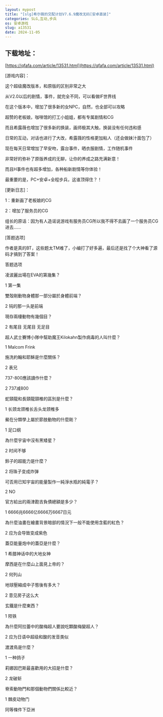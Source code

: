 ```yaml
---
layout: mypost
title: "[slg]希尔薇的交配计划V7.6.9魔改无码[安卓直装]"
categories: SLG,互动,步兵
os: 安卓游戏
slug: a13531
date: 2024-11-05
---
```


## 下载地址：

[https://qfafa.com/article/13531.html](https://qfafa.com/article/13531.html)

\[游戏内容\]：

这个超级魔改版本，和原版的区别非常之大

从V2.0以后的剧情，事件，就完全不同，可以看做IF世界线

在这个版本中，增加了很多新的女NPC，自然，也全部可以攻略

超赞的老板娘，咖啡馆的打工小姐姐，都有专属剧情和CG

而且希露薇也增加了很多新的换装，画师极其大触，换装没有任何违和感

日常的互动，对话也进行了大改，希露薇的性格更加粘人（还会做妹汁面包了）

现在每天日常增加了早安吻，露台事件，晒衣服剧情，工作随机事件

非常好的弥补了原版养成的无聊，让你的养成之路充满新意！

而且H事件也有超多增加，各种船新剧情等你体验！

最重要的是，PC+安卓+全程步兵，这谁顶得住？！

\[更新日志\]：

1：重新画了老板娘的CG

2：增加了服务员的CG

组长的原话：因为有人造谣说游戏有服务员CG所以我不得不去画了一个服务员CG进去……

\[答题选项\]

作者是真的BT，这些题太TM难了，小编打了好多遍，最后还是找了个大神看了源码才搞到了答案！

答题选项

凌波麗出場在EVA的第幾集？

1 第一集

雙殻剛動物身體那一部分屬於身體前端？

2 钝的那一头是前端

現存兩棲動物有幾個目？

2 有尾目 无尾目 无足目

超人武士賽博小隊中幫助魔王Kilokahn製作病毒的人叫什麼？

1 Malcom Frink

施洗約翰和耶穌是什麼關係？

2 表兄

737-800應該讀作什麼？

2 737减800

蛇頸龍和長頸龍頸椎的區別是什麼？

1 长颈龙颈椎长舌头龙颈椎多

鱟在分類學上屬於節肢動物的什麼剛？

1 足口纲

為什麼宇宙中沒有黑矮星？

2 时间不够

鈴子的超能力是什麼？

2 将珠子变成炸弹

可否用已知宇宙的能量製作一純淨水瓶的純電子？

2 NO

官方給出的兩津勘吉負債總額是多少？

1 6666兆6666亿6666万6667日元

為什麼油畫在繪畫背景暗部的情況下一般不能使用含藍的紅色？

2 应为会导致变成紫色

蓋亞能量炮中的蓋亞是什麼？

1 希腊神话中的大地女神

摩西是在什麼山上面見上帝的？

2 何列山

地球壓縮成中子態後有多大？

2 意见房子这么大

玄鐵是什麼東西？

1 陨铁

為什麼阿拉蕾中的酸梅超人要說吃顆酸梅變超人？

2 应为日语中超级和酸的发音类似

渡渡鳥是什麼？

1 一种鸽子

莉娜因巴斯最喜歡用的大招是什麼？

2 龙破斩

脊索動物門和那個動物們關係比較近？

1 棘皮动物门

同等條件下亞洲